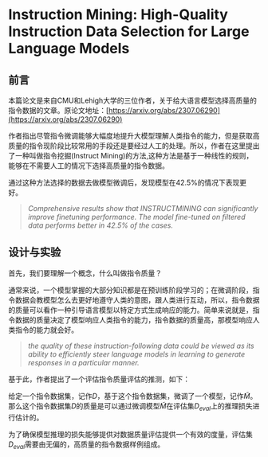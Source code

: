 # Instruction Mining: High-Quality Instruction Data Selection for Large Language Models  


## 前言 

本篇论文是来自CMU和Lehigh大学的三位作者，关于给大语言模型选择高质量的指令数据的文章。原论文地址：[https://arxiv.org/abs/2307.06290](https://arxiv.org/abs/2307.06290) 

作者指出尽管指令微调能够大幅度地提升大模型理解人类指令的能力，但是获取高质量的指令现阶段比较常用的手段还是要经过人工的处理。所以，作者在这里提出了一种叫做指令挖掘(Instruct Mining)的方法,这种方法是基于一种线性的规则，能够在不需要人工的情况下选择高质量的指令数据。 

通过这种方法选择的数据去做模型微调后，发现模型在42.5%的情况下表现更好。 
> *Comprehensive results show that INSTRUCTMINING can significantly improve finetuning performance. The model fine-tuned on filtered data performs better in 42.5% of the cases.* 

## 设计与实验 

首先，我们要理解一个概念，什么叫做指令质量？ 


通常来说，一个模型掌握的大部分知识都是在预训练阶段学习的；在微调阶段，指令数据会教模型怎么去更好地遵守人类的意图，跟人类进行互动，所以，指令数据的质量可以看作一种引导语言模型以特定方式生成响应的能力。简单来说就是，指令数据的质量决定了模型响应人类指令的能力，指令数据的质量高，那模型响应人类指令的能力就会好。 
> *the quality of these instruction-following data could be viewed as its ability to efficiently steer language models in learning to generate responses in a particular manner.* 

基于此，作者提出了一个评估指令质量评估的推测，如下： 

给定一个指令数据集，记作$`D`$，基于这个指令数据集，微调了一个模型，记作$`\tilde{M}`$。那么这个指令数据集$`D`$的质量是可以通过微调模型$`\tilde{M}`$在评估集$`D_{eval}`$上的推理损失进行估计的。

为了确保模型推理的损失能够提供对数据质量评估提供一个有效的度量，评估集$`D_{eval}`$需要由无偏的，高质量的指令数据样例组成。 